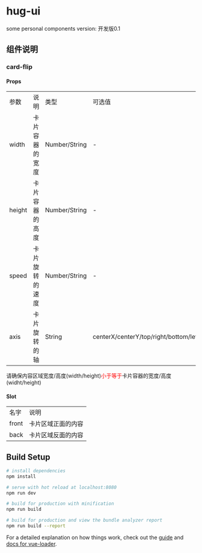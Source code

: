 # hug-ui

some personal components
version: 开发版0.1

## 组件说明
<h3>card-flip</h3>
<h4>Props</h4>
<table>
  <tr>
    <td>参数</td>
    <td>说明</td>
    <td>类型</td>
    <td>可选值</td>
    <td>默认值</td>
  <tr>
  <tr>
    <td>width</td>
    <td>卡片容器的宽度</td>
    <td>Number/String</td>
    <td>-</td>
    <td>0</td>
  <tr>
  <tr>
    <td>height</td>
    <td>卡片容器的高度</td>
    <td>Number/String</td>
    <td>-</td>
    <td>0</td>
  <tr>
  <tr>
    <td>speed</td>
    <td>卡片旋转的速度</td>
    <td>Number/String</td>
    <td>-</td>
    <td>1</td>
  <tr>
  <tr>
    <td>axis</td>
    <td>卡片旋转的轴</td>
    <td>String</td>
    <td>centerX/centerY/top/right/bottom/left</td>
    <td>centerX</td>
  <tr>
</table>

<p>请确保内容区域宽度/高度(width/height)<font color="red">小于等于</font>卡片容器的宽度/高度(widht/height)<p>
<h4>Slot</h4>

<table>
  <tr>
    <td>名字</td>
    <td>说明</td>
  </tr>
  <tr>
    <td>front</td>
    <td>卡片区域正面的内容</td>
  </tr>
  <tr>
    <td>back</td>
    <td>卡片区域反面的内容</td>
  </tr>
</table>

## Build Setup

``` bash
# install dependencies
npm install

# serve with hot reload at localhost:8080
npm run dev

# build for production with minification
npm run build

# build for production and view the bundle analyzer report
npm run build --report
```

For a detailed explanation on how things work, check out the [guide](http://vuejs-templates.github.io/webpack/) and [docs for vue-loader](http://vuejs.github.io/vue-loader).
